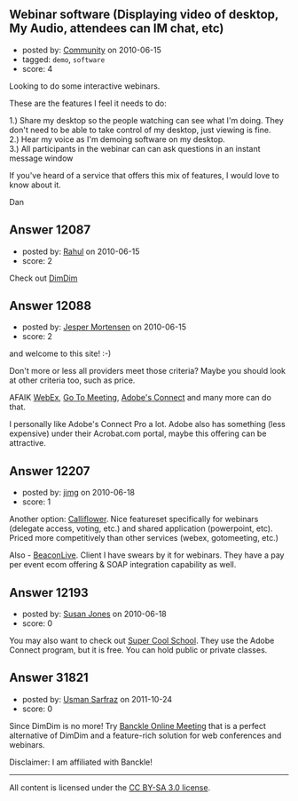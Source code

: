 ## Webinar software (Displaying video of desktop, My Audio, attendees can IM chat, etc)

- posted by: [Community](https://stackexchange.com/users/-1/-1-community) on 2010-06-15
- tagged: `demo`, `software`
- score: 4

Looking to do some interactive webinars.<br>

These are the features I feel it needs to do:<br>

1.) Share my desktop so the people watching can see what I'm doing. They don't need to be able to take control of my desktop, just viewing is fine.<br>
2.) Hear my voice as I'm demoing software on my desktop. <br>
3.) All participants in the webinar can can ask questions in an instant message window <br>

If you've heard of a service that offers this mix of features, I would love to know about it.

Dan




## Answer 12087

- posted by: [Rahul](https://stackexchange.com/users/-1/2109-rahul) on 2010-06-15
- score: 2

<p>Check out <a href="http://www.dimdim.com/products/dimdim_editions_webinar.html" rel="nofollow">DimDim</a></p>



## Answer 12088

- posted by: [Jesper Mortensen](https://stackexchange.com/users/-1/1261-jesper-mortensen) on 2010-06-15
- score: 2

<p>and welcome to this site! :-)</p>

<p>Don't more or less all providers meet those criteria? Maybe you should look at other criteria too, such as price.</p>

<p>AFAIK <a href="http://www.WebEx.com" rel="nofollow">WebEx</a>, <a href="http://www.gotomeeting.com/" rel="nofollow">Go To Meeting</a>, <a href="http://www.adobe.com/products/acrobatconnectpro/" rel="nofollow">Adobe's Connect</a> and many more can do that.</p>

<p>I personally like Adobe's Connect Pro a lot. Adobe also has something (less expensive) under their Acrobat.com portal, maybe this offering can be attractive.</p>



## Answer 12207

- posted by: [jimg](https://stackexchange.com/users/-1/2380-jimg) on 2010-06-18
- score: 1

<p>Another option: <a href="http://www.calliflower.com/" rel="nofollow">Calliflower</a>.  Nice featureset specifically for webinars (delegate access, voting, etc.) and shared application (powerpoint, etc). Priced more competitively than other services (webex, gotomeeting, etc.)  </p>

<p>Also - <a href="http://www.beaconlive.com/" rel="nofollow">BeaconLive</a>.  Client I have swears by it for webinars.  They have a pay per event ecom offering &amp; SOAP integration capability as well. </p>



## Answer 12193

- posted by: [Susan Jones](https://stackexchange.com/users/-1/2737-susan-jones) on 2010-06-18
- score: 0

<p>You may also want to check out <a href="http://www.supercoolschool.com/" rel="nofollow">Super Cool School</a>. They use the Adobe Connect program, but it is free. You can hold public or private classes.</p>



## Answer 31821

- posted by: [Usman Sarfraz](https://stackexchange.com/users/-1/9246-usman-sarfraz) on 2011-10-24
- score: 0

<p>Since DimDim is no more! Try <a href="http://banckle.com/apps/online-meeting/default.html" rel="nofollow">Banckle Online Meeting</a> that is a perfect alternative of DimDim and a feature-rich solution for web conferences and webinars.</p>

<p>Disclaimer: I am affiliated with Banckle!</p>




---

All content is licensed under the [CC BY-SA 3.0 license](https://creativecommons.org/licenses/by-sa/3.0/).
